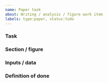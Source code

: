 ```yaml
---
name: Paper task
about: Writing / analysis / figure work item
labels: type:paper, status:todo
---
```

### Task

### Section / figure

### Inputs / data

### Definition of done
